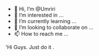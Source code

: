 - 👋 Hi, I’m @Umriri
- 👀 I’m interested in ...
- 🌱 I’m currently learning ...
- 💞️ I’m looking to collaborate on ...
- 📫 How to reach me ...

<!---
Umriri/Umriri is a ✨ special ✨ repository because its `README.md` (this file) appears on your GitHub profile.
You can click the Preview link to take a look at your changes.
--->
'Hi Guys. Just do it .
